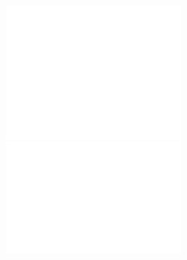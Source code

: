 <div float="left">
<img  src="/github-metrics.svg" alt="Metrics" width="400">
<img  src="/metrics.plugin.isocalendar.fullyear.svg" alt="Metrics" width="400">
</div>
